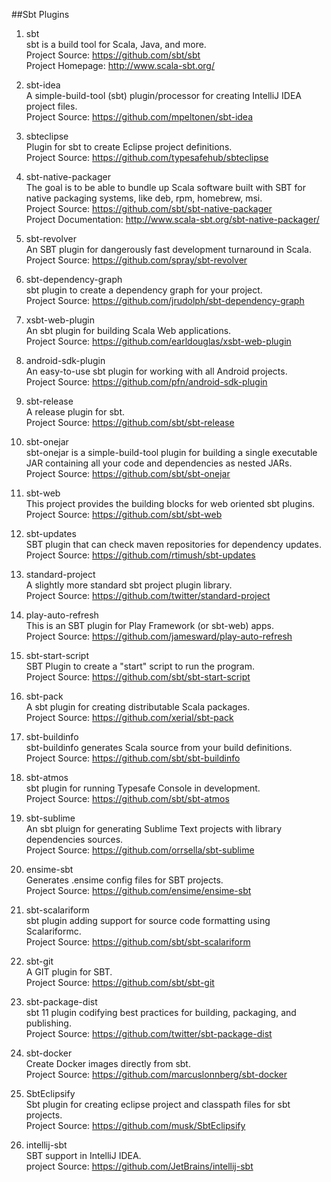 ##Sbt Plugins

1. sbt   
sbt is a build tool for Scala, Java, and more.   
Project Source: https://github.com/sbt/sbt      
Project Homepage: http://www.scala-sbt.org/  
 
1. sbt-idea     
A simple-build-tool (sbt) plugin/processor for creating IntelliJ IDEA project files.     
Project Source: https://github.com/mpeltonen/sbt-idea     

1. sbteclipse     
Plugin for sbt to create Eclipse project definitions.        
Project Source: https://github.com/typesafehub/sbteclipse    

1. sbt-native-packager    
The goal is to be able to bundle up Scala software built with SBT for native packaging systems, like deb, rpm, homebrew, msi.     
Project Source: https://github.com/sbt/sbt-native-packager      
Project Documentation: http://www.scala-sbt.org/sbt-native-packager/    

1. sbt-revolver      
An SBT plugin for dangerously fast development turnaround in Scala.     
Project Source: https://github.com/spray/sbt-revolver     

1. sbt-dependency-graph    
sbt plugin to create a dependency graph for your project.     
Project Source: https://github.com/jrudolph/sbt-dependency-graph   

1. xsbt-web-plugin    
An sbt plugin for building Scala Web applications.     
Project Source: https://github.com/earldouglas/xsbt-web-plugin

1. android-sdk-plugin    
An easy-to-use sbt plugin for working with all Android projects.     
Project Source: https://github.com/pfn/android-sdk-plugin  

1. sbt-release    
A release plugin for sbt.   
Project Source: https://github.com/sbt/sbt-release  

1. sbt-onejar   
sbt-onejar is a simple-build-tool plugin for building a single executable JAR containing all your code and dependencies as nested JARs.    
Project Source: https://github.com/sbt/sbt-onejar  

1. sbt-web     
This project provides the building blocks for web oriented sbt plugins.    
Project Source: https://github.com/sbt/sbt-web  

1. sbt-updates    
SBT plugin that can check maven repositories for dependency updates.    
Project Source: https://github.com/rtimush/sbt-updates  

1. standard-project    
A slightly more standard sbt project plugin library.    
Project Source: https://github.com/twitter/standard-project 

1. play-auto-refresh   
This is an SBT plugin for Play Framework (or sbt-web) apps.    
Project Source: https://github.com/jamesward/play-auto-refresh   

1. sbt-start-script    
SBT Plugin to create a "start" script to run the program.    
Project Source: https://github.com/sbt/sbt-start-script   

1. sbt-pack    
A sbt plugin for creating distributable Scala packages.   
Project Source: https://github.com/xerial/sbt-pack   

1. sbt-buildinfo    
sbt-buildinfo generates Scala source from your build definitions.     
Project Source: https://github.com/sbt/sbt-buildinfo   

1. sbt-atmos    
sbt plugin for running Typesafe Console in development.    
Project Source: https://github.com/sbt/sbt-atmos  

1. sbt-sublime     
An sbt pluign for generating Sublime Text projects with library dependencies sources.   
Project Source: https://github.com/orrsella/sbt-sublime   

1. ensime-sbt     
Generates .ensime config files for SBT projects.     
Project Source: https://github.com/ensime/ensime-sbt     

1. sbt-scalariform     
sbt plugin adding support for source code formatting using Scalariformc.     
Project Source: https://github.com/sbt/sbt-scalariform   

1. sbt-git     
A GIT plugin for SBT.    
Project Source: https://github.com/sbt/sbt-git   

1. sbt-package-dist   
sbt 11 plugin codifying best practices for building, packaging, and publishing.     
Project Source: https://github.com/twitter/sbt-package-dist   

1. sbt-docker    
Create Docker images directly from sbt.    
Project Source: https://github.com/marcuslonnberg/sbt-docker   

1. SbtEclipsify    
Sbt plugin for creating eclipse project and classpath files for sbt projects.    
Project Source: https://github.com/musk/SbtEclipsify   

1. intellij-sbt    
SBT support in IntelliJ IDEA.    
project Source: https://github.com/JetBrains/intellij-sbt   